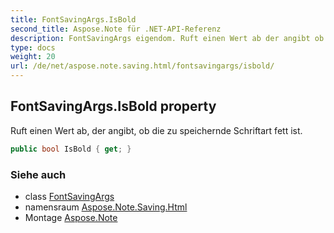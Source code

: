 ```yaml
---
title: FontSavingArgs.IsBold
second_title: Aspose.Note für .NET-API-Referenz
description: FontSavingArgs eigendom. Ruft einen Wert ab der angibt ob die zu speichernde Schriftart fett ist.
type: docs
weight: 20
url: /de/net/aspose.note.saving.html/fontsavingargs/isbold/
---
```

## FontSavingArgs.IsBold property

Ruft einen Wert ab, der angibt, ob die zu speichernde Schriftart fett ist.

```csharp
public bool IsBold { get; }
```

### Siehe auch

* class [FontSavingArgs](../)
* namensraum [Aspose.Note.Saving.Html](../../fontsavingargs/)
* Montage [Aspose.Note](../../../)


